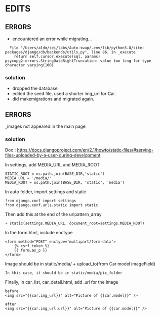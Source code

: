 # EDITS

## ERRORS

- encountered an error while migrating...

```
  File "/Users/aldo/sei/labs/Auto-swap/.env/lib/python3.8/site-packages/django/db/backends/utils.py", line 86, in _execute
    return self.cursor.execute(sql, params)
psycopg2.errors.StringDataRightTruncation: value too long for type character varying(100)
```

### solution

- dropped the database
- edited the seed file, used a shorter img_url for Car.
- did makemigrations and migrated again.

## ERRORS
_images not appeared in the main page

### solution
Doc : https://docs.djangoproject.com/en/2.1/howto/static-files/#serving-files-uploaded-by-a-user-during-development

In settings, add MEDIA_URL and MEDIA_ROOT
```
STATIC_ROOT = os.path.join(BASE_DIR,'static')
MEDIA_URL = '/media/'
MEDIA_ROOT = os.path.join(BASE_DIR, 'static', 'media')
```

In auto folder, import settings and static
```
from django.conf import settings
from django.conf.urls.static import static
```
Then add this at the end of the urlpattern_array
```
+ static(settings.MEDIA_URL, document_root=settings.MEDIA_ROOT)
```

In the form.html, include enctype
```
<form method="POST" enctype='multipart/form-data'>
    {% csrf_token %}
    {{ form.as_p }}
</form>
```

Image should be in static/media/ + upload_to(from Car model imageField)
```
In this case, it should be in static/media/pic_folder
```

Finally, in car_list, car_detail.html, add .url for the image
```
before 
<img src="{{car.img_url}}" alt="Picture of {{car.model}}" />

after
<img src="{{car.img_url.url}}" alt="Picture of {{car.model}}" />
```




